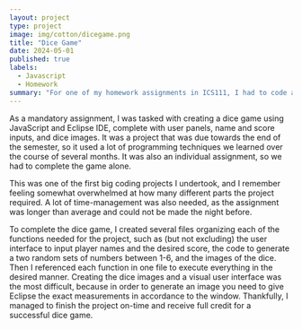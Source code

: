 ```yaml
---
layout: project
type: project
image: img/cotton/dicegame.png
title: "Dice Game"
date: 2024-05-01
published: true
labels:
  - Javascript
  - Homework
summary: "For one of my homework assignments in ICS111, I had to code a dice game with a user panel."
---
```


As a mandatory assignment, I was tasked with creating a dice game using JavaScript and Eclipse IDE, complete with user panels, name and score inputs, and dice images. It was a project that was due towards the end of the semester, so it used a lot of programming techniques we learned over the course of several months. It was also an individual assignment, so we had to complete the game alone.

This was one of the first big coding projects I undertook, and I remember feeling somewhat overwhelmed at how many different parts the project required. A lot of time-management was also needed, as the assignment was longer than average and could not be made the night before. 

To complete the dice game, I created several files organizing each of the functions needed for the project, such as (but not excluding) the user interface to input player names and the desired score, the code to generate a two random sets of numbers between 1-6, and the images of the dice. Then I referenced each function in one file to execute everything in the desired manner. Creating the dice images and a visual user interface was the most difficult, because in order to generate an image you need to give Eclipse the exact measurements in accordance to the window. Thankfully, I managed to finish the project on-time and receive full credit for a successful dice game.
